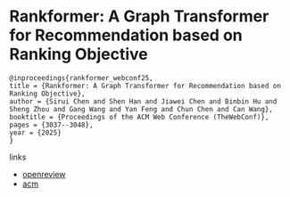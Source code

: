 # Rankformer: A Graph Transformer for Recommendation based on Ranking Objective

```
@inproceedings{rankformer_webconf25,
title = {Rankformer: A Graph Transformer for Recommendation based on Ranking Objective},
author = {Sirui Chen and Shen Han and Jiawei Chen and Binbin Hu and Sheng Zhou and Gang Wang and Yan Feng and Chun Chen and Can Wang},
booktitle = {Proceedings of the ACM Web Conference (TheWebConf)},
pages = {3037--3048},
year = {2025}
}
```

links
- [openreview](https://openreview.net/forum?id=rdnzTocXBr)
- [acm](https://dl.acm.org/doi/10.1145/3696410.3714547)
